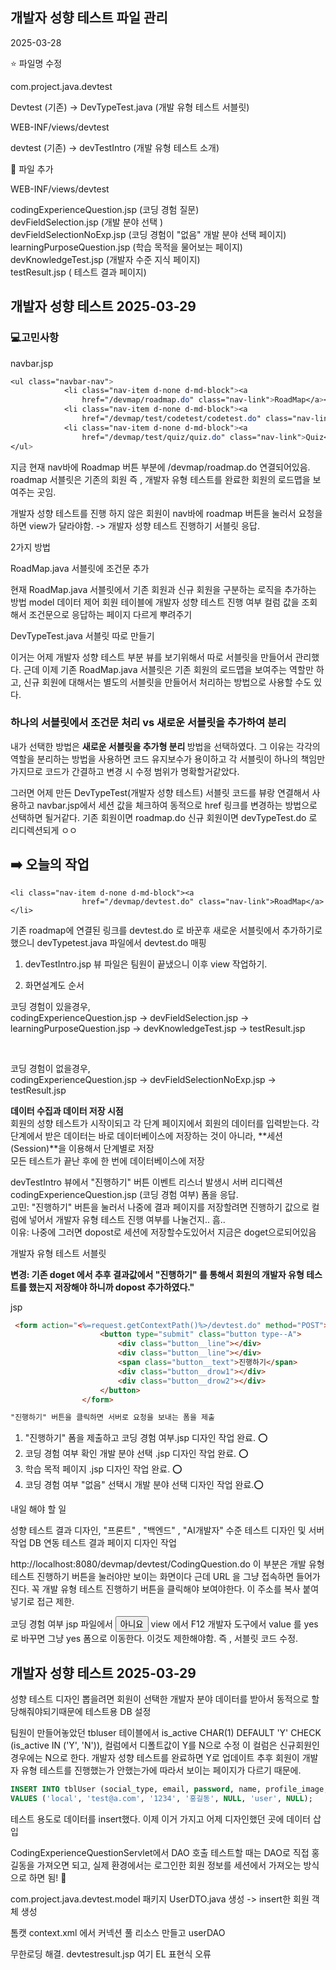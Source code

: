 
## 개발자 성향 테스트 파일 관리 

2025-03-28

⭐️ 파일명 수정

com.project.java.devtest

Devtest (기존) -> DevTypeTest.java (개발 유형 테스트 서블릿) 

WEB-INF/views/devtest

devtest (기존) -> devTestIntro (개발 유형 테스트 소개)

📌 파일 추가 

WEB-INF/views/devtest

codingExperienceQuestion.jsp (코딩 경험 질문) </br>
devFieldSelection.jsp (개발 분야 선택 ) </br>
devFieldSelectionNoExp.jsp (코딩 경험이 "없음" 개발 분야 선택 페이지) </br>
learningPurposeQuestion.jsp (학습 목적을 물어보는 페이지) </br>
devKnowledgeTest.jsp (개발자 수준 지식 페이지) </br>
testResult.jsp ( 테스트 결과 페이지)</br> 



## 개발자 성향 테스트 2025-03-29

### 💻고민사항 

navbar.jsp
```css
<ul class="navbar-nav">
			<li class="nav-item d-none d-md-block"><a
				href="/devmap/roadmap.do" class="nav-link">RoadMap</a></li>
			<li class="nav-item d-none d-md-block"><a
				href="/devmap/test/codetest/codetest.do" class="nav-link">CodeTest</a></li>
			<li class="nav-item d-none d-md-block"><a
				href="/devmap/test/quiz/quiz.do" class="nav-link">Quiz</a></li>
</ul>
```
지금 현재 nav바에 Roadmap 버튼 부분에 /devmap/roadmap.do 연결되어있음. 
roadmap 서블릿은 기존의 회원 즉 , 개발자 유형 테스트를 완료한 회원의 로드맵을 보여주는 곳임.

개발자 성향 테스트를 진행 하지 않은 회원이 nav바에 roadmap 버튼을 눌러서 요청을하면 view가 달라야함. -> 개발자 성향 테스트 진행하기 서블릿 응답.


2가지 방법

RoadMap.java 서블릿에 조건문 추가

현재 RoadMap.java 서블릿에서 기존 회원과 신규 회원을 구분하는 로직을 추가하는 방법 
model 데이터 제어 회원 테이블에 개발자 성향 테스트 진행 여부 컬럼 값을 조회해서 조건문으로 응답하는 페이지 다르게 뿌려주기 

DevTypeTest.java 서블릿 따로 만들기

이거는 어제 개발자 성향 테스트 부분 뷰를 보기위해서 따로 서블릿을 만들어서 관리했다. 근데 이제 기존 RoadMap.java 서블릿은 기존 회원의 로드맵을 보여주는 역할만 하고, 신규 회원에 대해서는 별도의 서블릿을 만들어서 처리하는 방법으로 사용할 수도 있다.

###  하나의 서블릿에서 조건문 처리 vs  새로운 서블릿을 추가하여 분리 

내가 선택한 방법은 <b> 새로운 서블릿을 추가형 분리 </b> 방법을 선택하였다. 그 이유는 각각의 역할을 분리하는 방법을 사용하면 코드 유지보수가 용이하고 각 서블릿이 하나의 책임만 가지므로 코드가 간결하고 변경 시 수정 범위가 명확할거같았다. 

그러면 어제 만든 DevTypeTest(개발자 성향 테스트) 서블릿 코드를 뷰랑 연결해서 사용하고 navbar.jsp에서 세션 값을 체크하여 동적으로 href 링크를 변경하는 방법으로 선택하면 될거같다. 기존 회원이면 roadmap.do 신규 회원이면 devTypeTest.do 로 리디렉션되게 ㅇㅇ


## ➡️ 오늘의 작업 

```
<li class="nav-item d-none d-md-block"><a
				href="/devmap/devtest.do" class="nav-link">RoadMap</a></li>
```

기존 roadmap에 연결된 링크를 devtest.do 로 바꾼후 새로운 서블릿에서 추가하기로했으니 devTypetest.java 파일에서 devtest.do 매핑

1. devTestIntro.jsp 뷰 파일은 팀원이 끝냈으니 이후 view 작업하기.

2. 화면설계도 순서 

코딩 경험이 있을경우, </br>
codingExperienceQuestion.jsp -> devFieldSelection.jsp -> learningPurposeQuestion.jsp -> devKnowledgeTest.jsp ->  testResult.jsp

</br>

코딩 경험이 없을경우, </br>
codingExperienceQuestion.jsp -> devFieldSelectionNoExp.jsp -> testResult.jsp


<b> 데이터 수집과 데이터 저장 시점 </b> </br>
회원의 성향 테스트가 시작이되고 각 단계 페이지에서 회원의 데이터를 입력받는다. 
각 단계에서 받은 데이터는 바로 데이터베이스에 저장하는 것이 아니라, **세션(Session)**을 이용해서 단계별로 저장 </br>
모든 테스트가 끝난 후에 한 번에 데이터베이스에 저장 </br>

devTestIntro 뷰에서 "진행하기" 버튼 이벤트 리스너 발생시 서버 리디렉션 codingExperienceQuestion.jsp (코딩 경험 여부) 폼을 응답. </br>
고민: "진행하기" 버튼을 눌러서 나중에 결과 페이지를 저장할려면 진행하기 값으로 컬럼에 넣어서 개발자 유형 테스트 진행 여부를 나눌건지.. 흠.. </br>
이유: 나중에 그러면 dopost로 세션에 저장할수도있어서 지금은 doget으로되어있음 </br>

개발자 유형 테스트 서블릿 

<b> 변경: 기존 doget 에서 추후 결과값에서 "진행하기" 를 통해서 회원의 개발자 유형 테스트를 했는지 저장해야 하니까 dopost 추가하였다." </b>

jsp
```html
 <form action="<%=request.getContextPath()%>/devtest.do" method="POST">
                    <button type="submit" class="button type--A">
                        <div class="button__line"></div>
                        <div class="button__line"></div>
                        <span class="button__text">진행하기</span>
                        <div class="button__drow1"></div>
                        <div class="button__drow2"></div>
                    </button>
                </form>

"진행하기" 버튼을 클릭하면 서버로 요청을 보내는 폼을 제출

```

1. "진행하기" 폼을 제출하고 코딩 경험 여부.jsp 디자인 작업 완료. ⭕️
2. 코딩 경험 여부 확인 개발 분야 선택 .jsp 디자인 작업 완료. ⭕️
3. 학습 목적 페이지 .jsp 디자인 작업 완료. ⭕️
4. 코딩 경험 여부 "없음" 선택시 개발 분야 선택 디자인 작업 완료.⭕️

내일 해야 할 일

성향 테스트 결과 디자인, "프론트" , "백엔드" , "AI개발자" 수준 테스트 디자인 및 서버 작업 DB 연동 
테스트 결과 페이지 디자인 작업


http://localhost:8080/devmap/devtest/CodingQuestion.do 이 부분은 개발 유형 테스트 진행하기 버튼을 눌러야만 보이는 화면이다 근데 URL 을 그냥 접속하면 들어가진다. 꼭 개발 유형 테스트 진행하기 버튼을 클릭해야 보여야한다. 이 주소를 복사 붙여넣기로 접근 제한. </br>

코딩 경험 여부 jsp 파일에서 <button type="submit" name="experience" value="no" class="button-color">아니요</button> view 에서 F12 개발자 도구에서 value 를 yes로 바꾸면 그냥 yes 폼으로 이동한다. 이것도
제한해야함. 즉 , 서블릿 코드 수정.

## 개발자 성향 테스트 2025-03-29

성향 테스트 디자인 뽑을려면 회원이 선택한 개발자 분야 데이터를 받아서 동적으로 할당해줘야되기때문에 테스트용 DB 설정 </br>

팀원이 만들어놓았던 tbluser 테이블에서 is_active  CHAR(1) DEFAULT 'Y' CHECK (is_active IN ('Y', 'N')), 컬럼에서 디폴트값이 Y를 N으로 수정 이 컬럼은 신규회원인 경우에는 N으로 한다. 개발자 성향 테스트를 완료하면 Y로 업데이트 추후 회원이 개발자 유형 테스트를 진행했는가 안했는가에 따라서 보이는 페이지가 다르기 때문에.

```sql
INSERT INTO tblUser (social_type, email, password, name, profile_image, role, user_level) 
VALUES ('local', 'test@a.com', '1234', '홍길동', NULL, 'user', NULL);
```

테스트 용도로 데이터를 insert했다. 이제 이거 가지고 어제 디자인했던 곳에 데이터 삽입

CodingExperienceQuestionServlet에서 DAO 호출
테스트할 때는 DAO로 직접 홍길동을 가져오면 되고,
실제 환경에서는 로그인한 회원 정보를 세션에서 가져오는 방식으로 하면 됨! 🚀

com.project.java.devtest.model 패키지 UserDTO.java 생성 -> insert한 회원 객체 생성 

톰캣 context.xml 에서 커넥션 풀 리소스 만들고 userDAO 

무한로딩 해결. devtestresult.jsp 여기 EL 표현식 오류
